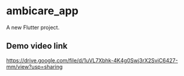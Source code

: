 # ambicare_app

A new Flutter project.

## Demo video link
https://drive.google.com/file/d/1uVL7Xbhk-4K4g0Swj3rX2SviC6427-mm/view?usp=sharing
